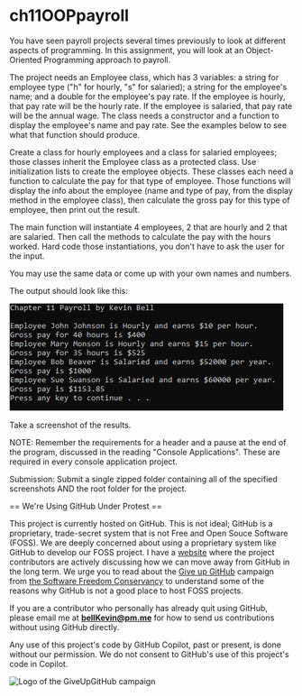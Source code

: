 # ch11OOPpayroll

You have seen payroll projects several times previously to look at different aspects of programming. In this assignment, you will look at an Object-Oriented Programming approach to payroll. 

The project needs an Employee class, which has 3 variables: a string for employee type ("h" for hourly, "s" for salaried); a string for the employee's name; and a double for the employee's pay rate. If the employee is hourly, that pay rate will be the hourly rate. If the employee is salaried, that pay rate will be the annual wage. The class needs a constructor and a function to display the employee's name and pay rate. See the examples below to see what that function should produce.

Create a class for hourly employees and a class for salaried employees; those classes inherit the Employee class as a protected class. Use initialization lists to create the employee objects. These classes each need a function to calculate the pay for that type of employee. Those functions will display the info about the employee (name and type of pay, from the display method in the employee class), then calculate the gross pay for this type of employee, then print out the result.

The main function will instantiate 4 employees, 2 that are hourly and 2 that are salaried. Then call the methods to calculate the pay with the hours worked. Hard code those instantiations, you don't have to ask the user for the input.

You may use the same data or come up with your own names and numbers.

The output should look like this:

![Ch 11 Payroll example](https://github.com/bell-kevin/ch11OOPpayroll/blob/main/ch11OOPpayroll/payroll.PNG)

Take a screenshot of the results.

 

NOTE: Remember the requirements for a header and a pause at the end of the program, discussed in the reading "Console Applications". These are required in every console application project.

Submission: Submit a single zipped folder containing all of the specified screenshots AND the root folder for the project.

== We're Using GitHub Under Protest ==

This project is currently hosted on GitHub.  This is not ideal; GitHub is a
proprietary, trade-secret system that is not Free and Open Souce Software
(FOSS).  We are deeply concerned about using a proprietary system like GitHub
to develop our FOSS project. I have a [website](https://bellKevin.me) where the
project contributors are actively discussing how we can move away from GitHub
in the long term.  We urge you to read about the [Give up GitHub](https://GiveUpGitHub.org) campaign 
from [the Software Freedom Conservancy](https://sfconservancy.org) to understand some of the reasons why GitHub is not 
a good place to host FOSS projects.

If you are a contributor who personally has already quit using GitHub, please
email me at **bellKevin@pm.me** for how to send us contributions without
using GitHub directly.

Any use of this project's code by GitHub Copilot, past or present, is done
without our permission.  We do not consent to GitHub's use of this project's
code in Copilot.

![Logo of the GiveUpGitHub campaign](https://sfconservancy.org/img/GiveUpGitHub.png)
